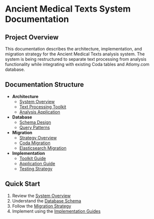 # Ancient Medical Texts System Documentation

## Project Overview
This documentation describes the architecture, implementation, and migration strategy for the Ancient Medical Texts analysis system. The system is being restructured to separate text processing from analysis functionality while integrating with existing Coda tables and Atlomy.com database.

## Documentation Structure
- **Architecture**
  - [System Overview](architecture/overview.md)
  - [Text Processing Toolkit](architecture/toolkit.md)
  - [Analysis Application](architecture/application.md)
- **Database**
  - [Schema Design](database/schema.md)
  - [Query Patterns](database/queries.md)
- **Migration**
  - [Strategy Overview](migration/strategy.md)
  - [Coda Migration](migration/coda_migration.md)
  - [Elasticsearch Migration](migration/elastic_migration.md)
- **Implementation**
  - [Toolkit Guide](implementation/toolkit_guide.md)
  - [Application Guide](implementation/application_guide.md)
  - [Testing Strategy](implementation/testing.md)

## Quick Start
1. Review the [System Overview](architecture/overview.md)
2. Understand the [Database Schema](database/schema.md)
3. Follow the [Migration Strategy](migration/strategy.md)
4. Implement using the [Implementation Guides](implementation/toolkit_guide.md)